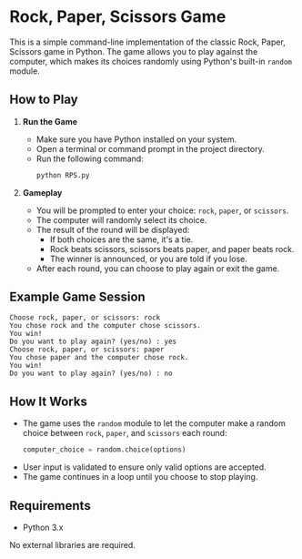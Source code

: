 # Rock, Paper, Scissors Game

This is a simple command-line implementation of the classic Rock, Paper, Scissors game in Python. The game allows you to play against the computer, which makes its choices randomly using Python's built-in `random` module.

## How to Play

1. **Run the Game**
   - Make sure you have Python installed on your system.
   - Open a terminal or command prompt in the project directory.
   - Run the following command:
     ```bash
     python RPS.py
     ```

2. **Gameplay**
   - You will be prompted to enter your choice: `rock`, `paper`, or `scissors`.
   - The computer will randomly select its choice.
   - The result of the round will be displayed:
     - If both choices are the same, it's a tie.
     - Rock beats scissors, scissors beats paper, and paper beats rock.
     - The winner is announced, or you are told if you lose.
   - After each round, you can choose to play again or exit the game.

## Example Game Session
```
Choose rock, paper, or scissors: rock
You chose rock and the computer chose scissors.
You win!
Do you want to play again? (yes/no) : yes
Choose rock, paper, or scissors: paper
You chose paper and the computer chose rock.
You win!
Do you want to play again? (yes/no) : no
```

## How It Works
- The game uses the `random` module to let the computer make a random choice between `rock`, `paper`, and `scissors` each round:
  ```python
  computer_choice = random.choice(options)
  ```
- User input is validated to ensure only valid options are accepted.
- The game continues in a loop until you choose to stop playing.

## Requirements
- Python 3.x

No external libraries are required.